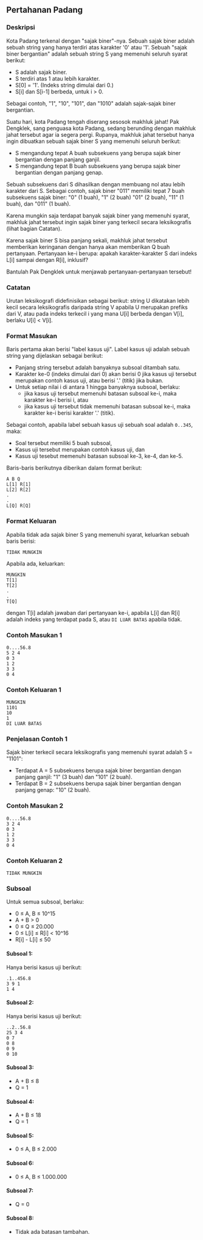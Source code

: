 ## Pertahanan Padang

### Deskripsi

Kota Padang terkenal dengan "sajak biner"-nya. Sebuah sajak biner adalah sebuah string yang hanya terdiri atas karakter '0' atau '1'. Sebuah "sajak biner bergantian" adalah sebuah string S yang memenuhi seluruh syarat berikut:

- S adalah sajak biner.
- S terdiri atas 1 atau lebih karakter.
- S[0] = '1'. (Indeks string dimulai dari 0.)
- S[i] dan S[i-1] berbeda, untuk i > 0.

Sebagai contoh, "1", "10", "101", dan "1010" adalah sajak-sajak biner bergantian.

Suatu hari, kota Padang tengah diserang sesosok makhluk jahat! Pak Dengklek, sang penguasa kota Padang, sedang berunding dengan makhluk jahat tersebut agar ia segera pergi. Rupanya, makhluk jahat tersebut hanya ingin dibuatkan sebuah sajak biner S yang memenuhi seluruh berikut:

- S mengandung tepat A buah subsekuens yang berupa sajak biner bergantian dengan panjang ganjil.
- S mengandung tepat B buah subsekuens yang berupa sajak biner bergantian dengan panjang genap. 

Sebuah subsekuens dari S dihasilkan dengan membuang nol atau lebih karakter dari S. Sebagai contoh, sajak biner "011" memiliki tepat 7 buah subsekuens sajak biner: "0" (1 buah), "1" (2 buah) "01" (2 buah), "11" (1 buah), dan "011" (1 buah).

Karena mungkin saja terdapat banyak sajak biner yang memenuhi syarat, makhluk jahat tersebut ingin sajak biner yang terkecil secara leksikografis (lihat bagian Catatan).

Karena sajak biner S bisa panjang sekali, makhluk jahat tersebut memberikan keringanan dengan hanya akan memberikan Q buah pertanyaan. Pertanyaan ke-i berupa: apakah karakter-karakter S dari indeks L[i] sampai dengan R[i], inklusif?

Bantulah Pak Dengklek untuk menjawab pertanyaan-pertanyaan tersebut!

### Catatan

Urutan leksikografi didefinisikan sebagai berikut: string U dikatakan lebih kecil secara leksikografis daripada string V apabila U merupakan prefiks dari V, atau pada indeks terkecil i yang mana U[i] berbeda dengan V[i], berlaku U[i] < V[i].

### Format Masukan

Baris pertama akan berisi "label kasus uji". Label kasus uji adalah sebuah string yang dijelaskan sebagai berikut:

- Panjang string tersebut adalah banyaknya subsoal ditambah satu.
- Karakter ke-0 (indeks dimulai dari 0) akan berisi 0 jika kasus uji tersebut merupakan contoh kasus uji, atau berisi '.' (titik) jika bukan.
- Untuk setiap nilai i di antara 1 hingga banyaknya subsoal, berlaku:
  - jika kasus uji tersebut memenuhi batasan subsoal ke-i, maka karakter ke-i berisi i, atau
  - jika kasus uji tersebut tidak memenuhi batasan subsoal ke-i, maka karakter ke-i berisi karakter '.' (titik).

Sebagai contoh, apabila label sebuah kasus uji sebuah soal adalah `0..345`, maka:

- Soal tersebut memiliki 5 buah subsoal,
- Kasus uji tersebut merupakan contoh kasus uji, dan
- Kasus uji tesebut memenuhi batasan subsoal ke-3, ke-4, dan ke-5.

Baris-baris berikutnya diberikan dalam format berikut:

    A B Q
    L[1] R[1]
    L[2] R[2]
    .
    .
    L[Q] R[Q]
    
### Format Keluaran

Apabila tidak ada sajak biner S yang memenuhi syarat, keluarkan sebuah baris berisi:

    TIDAK MUNGKIN
    
Apabila ada, keluarkan:

    MUNGKIN
    T[1]
    T[2]
    .
    .
    T[Q]
    
dengan T[i] adalah jawaban dari pertanyaan ke-i, apabila L[i] dan R[i] adalah indeks yang terdapat pada S, atau `DI LUAR BATAS` apabila tidak.

### Contoh Masukan 1

    0....56.8
    5 2 4
    0 3
    1 2
    3 3
    0 4

### Contoh Keluaran 1

    MUNGKIN
    1101
    10
    1
    DI LUAR BATAS

### Penjelasan Contoh 1

Sajak biner terkecil secara leksikografis yang memenuhi syarat adalah S = "1101":

- Terdapat A = 5 subsekuens berupa sajak biner bergantian dengan panjang ganjil: "1" (3 buah) dan "101" (2 buah).
- Terdapat B = 2 subsekuens berupa sajak biner bergantian dengan panjang genap: "10" (2 buah).

### Contoh Masukan 2

    0....56.8
    3 2 4
    0 3
    1 2
    3 3
    0 4

### Contoh Keluaran 2

    TIDAK MUNGKIN

### Subsoal

Untuk semua subsoal, berlaku:

- 0 ≤ A, B ≤ 10^15
- A + B > 0
- 0 ≤ Q ≤ 20.000
- 0 ≤ L[i] ≤ R[i] < 10^16
- R[i] - L[i] ≤ 50

#### Subsoal 1:

Hanya berisi kasus uji berikut:

    .1..456.8
    3 9 1
    1 4

#### Subsoal 2:

Hanya berisi kasus uji berikut:

    ..2..56.8
    25 3 4
    0 7
    0 8
    0 9
    0 10

#### Subsoal 3: 

- A + B ≤ 8
- Q = 1

#### Subsoal 4:

- A + B ≤ 18
- Q = 1

#### Subsoal 5:

- 0 ≤ A, B ≤ 2.000

#### Subsoal 6:

- 0 ≤ A, B ≤ 1.000.000

#### Subsoal 7:

- Q = 0

#### Subsoal 8:

- Tidak ada batasan tambahan.
